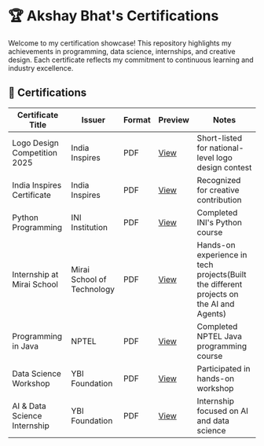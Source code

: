 # 🏆 Akshay Bhat's Certifications

Welcome to my certification showcase! This repository highlights my achievements in programming, data science, internships, and creative design. Each certificate reflects my commitment to continuous learning and industry excellence.

## 📜 Certifications

| Certificate Title | Issuer | Format | Preview | Notes |
|-------------------|--------|--------|---------|-------|
| Logo Design Competition 2025 | India Inspires | PDF | [View](certificates/logo_design.pdf) | Short-listed for national-level logo design contest |
| India Inspires Certificate | India Inspires | PDF | [View](certificates/india_inspire.pdf) | Recognized for creative contribution |
| Python Programming | INI Institution | PDF | [View](certificates/ini_insti.pdf) | Completed INI's Python course |
| Internship at Mirai School | Mirai School of Technology | PDF | [View](certificates/mirai.pdf) | Hands-on experience in tech projects(Built the different projects on the AI and Agents) |
| Programming in Java | NPTEL | PDF | [View](certificates/nptel.pdf) | Completed NPTEL Java programming course |
| Data Science Workshop | YBI Foundation | PDF | [View](certificates/datascience.pdf) | Participated in hands-on workshop |
| AI & Data Science Internship | YBI Foundation | PDF | [View](certificates/ybifoundation.pdf) | Internship focused on AI and data science |